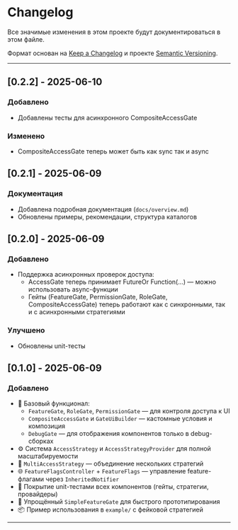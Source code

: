 # Changelog

Все значимые изменения в этом проекте будут документироваться в этом файле.

Формат основан на [Keep a Changelog](https://keepachangelog.com/ru/1.0.0/)
и проекте [Semantic Versioning](https://semver.org/lang/ru/).

---
## [0.2.2] - 2025-06-10

### Добавлено
- Добавлены тесты для асинхронного CompositeAccessGate

### Изменено
- CompositeAccessGate теперь может быть как sync так и async


## [0.2.1] - 2025-06-09

### Документация
- Добавлена подробная документация (`docs/overview.md`)
- Обновлены примеры, рекомендации, структура каталогов

## [0.2.0] - 2025-06-09

### Добавлено
- Поддержка асинхронных проверок доступа:
    - AccessGate<T> теперь принимает FutureOr<bool> Function(...) — можно использовать async-функции
	- Гейты (FeatureGate, PermissionGate, RoleGate, CompositeAccessGate) теперь работают как с синхронными, так и с асинхронными стратегиями

### Улучшено
- Обновлены unit-тесты


## [0.1.0] - 2025-06-09

### Добавлено

- 🎯 Базовый функционал:
  - `FeatureGate`, `RoleGate`, `PermissionGate` — для контроля доступа к UI
  - `CompositeAccessGate` и `GateUiBuilder` — кастомные условия и композиция
  - `DebugGate` — для отображения компонентов только в debug-сборках
- ⚙️ Система `AccessStrategy` и `AccessStrategyProvider` для полной масштабируемости
- 🔌 `MultiAccessStrategy` — объединение нескольких стратегий
- 🌐 `FeatureFlagsController` + `FeatureFlags` — управление feature-флагами через `InheritedNotifier`
- 🧪 Покрытие unit-тестами всех компонентов (гейты, стратегии, провайдеры)
- 🔨 Упрощённый `SimpleFeatureGate` для быстрого прототипирования
- 📦 Пример использования в `example/` с фейковой стратегией

---